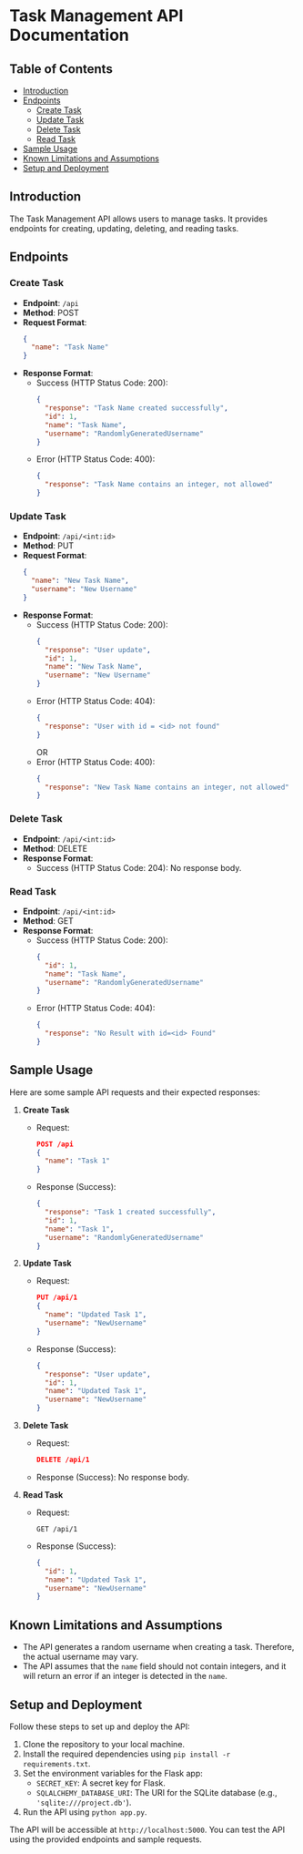 

# Task Management API Documentation

## Table of Contents

- [Introduction](#introduction)
- [Endpoints](#endpoints)
  - [Create Task](#create-task)
  - [Update Task](#update-task)
  - [Delete Task](#delete-task)
  - [Read Task](#read-task)
- [Sample Usage](#sample-usage)
- [Known Limitations and Assumptions](#known-limitations-and-assumptions)
- [Setup and Deployment](#setup-and-deployment)

## Introduction

The Task Management API allows users to manage tasks. It provides endpoints for creating, updating, deleting, and reading tasks.

## Endpoints

### Create Task

- **Endpoint**: `/api`
- **Method**: POST
- **Request Format**:
  ```json
  {
    "name": "Task Name"
  }
  ```
- **Response Format**:
  - Success (HTTP Status Code: 200):
    ```json
    {
      "response": "Task Name created successfully",
      "id": 1,
      "name": "Task Name",
      "username": "RandomlyGeneratedUsername"
    }
    ```
  - Error (HTTP Status Code: 400):
    ```json
    {
      "response": "Task Name contains an integer, not allowed"
    }
    ```

### Update Task

- **Endpoint**: `/api/<int:id>`
- **Method**: PUT
- **Request Format**:
  ```json
  {
    "name": "New Task Name",
    "username": "New Username"
  }
  ```
- **Response Format**:
  - Success (HTTP Status Code: 200):
    ```json
    {
      "response": "User update",
      "id": 1,
      "name": "New Task Name",
      "username": "New Username"
    }
    ```
  - Error (HTTP Status Code: 404):
    ```json
    {
      "response": "User with id = <id> not found"
    }
    ```
    OR
  - Error (HTTP Status Code: 400):
    ```json
    {
      "response": "New Task Name contains an integer, not allowed"
    }
    ```

### Delete Task

- **Endpoint**: `/api/<int:id>`
- **Method**: DELETE
- **Response Format**:
  - Success (HTTP Status Code: 204):
    No response body.

### Read Task

- **Endpoint**: `/api/<int:id>`
- **Method**: GET
- **Response Format**:
  - Success (HTTP Status Code: 200):
    ```json
    {
      "id": 1,
      "name": "Task Name",
      "username": "RandomlyGeneratedUsername"
    }
    ```
  - Error (HTTP Status Code: 404):
    ```json
    {
      "response": "No Result with id=<id> Found"
    }
    ```

## Sample Usage

Here are some sample API requests and their expected responses:

1. **Create Task**
   - Request:
     ```json
     POST /api
     {
       "name": "Task 1"
     }
     ```
   - Response (Success):
     ```json
     {
       "response": "Task 1 created successfully",
       "id": 1,
       "name": "Task 1",
       "username": "RandomlyGeneratedUsername"
     }
     ```

2. **Update Task**
   - Request:
     ```json
     PUT /api/1
     {
       "name": "Updated Task 1",
       "username": "NewUsername"
     }
     ```
   - Response (Success):
     ```json
     {
       "response": "User update",
       "id": 1,
       "name": "Updated Task 1",
       "username": "NewUsername"
     }
     ```

3. **Delete Task**
   - Request:
     ```json
     DELETE /api/1
     ```
   - Response (Success):
     No response body.

4. **Read Task**
   - Request:
     ```
     GET /api/1
     ```
   - Response (Success):
     ```json
     {
       "id": 1,
       "name": "Updated Task 1",
       "username": "NewUsername"
     }
     ```

## Known Limitations and Assumptions

- The API generates a random username when creating a task. Therefore, the actual username may vary.
- The API assumes that the `name` field should not contain integers, and it will return an error if an integer is detected in the `name`.

## Setup and Deployment

Follow these steps to set up and deploy the API:

1. Clone the repository to your local machine.
2. Install the required dependencies using `pip install -r requirements.txt`.
3. Set the environment variables for the Flask app:
   - `SECRET_KEY`: A secret key for Flask.
   - `SQLALCHEMY_DATABASE_URI`: The URI for the SQLite database (e.g., `'sqlite:///project.db'`).
4. Run the API using `python app.py`.

The API will be accessible at `http://localhost:5000`. You can test the API using the provided endpoints and sample requests.
